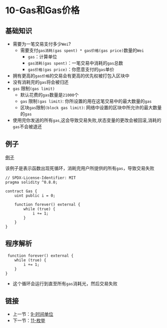 # 10-Gas和Gas价格

## 基础知识

* 需要为一笔交易支付多少`Wei`?
    - 需要支付`gas消耗(gas spent) * gas价格(gas price)`数量的`Wei`
        - `gas`：计算单位
        - `gas消耗(gas spent)`：一笔交易中消耗的`gas`总数
        - `gas价格(gas price)`：你愿意支付的`gas`单价
* 拥有更高的`gas价格`的交易会有更高的优先权被打包入区块中
* 没有消耗完的`gas`将会被归还
* `gas` 限制`(gas limit)`
    - 默认花费的`gas`数量是`21000`个
    - `gas` 限制`(gas limit)`: 你所设置的用在这笔交易中的最大数量的`gas`
    - 区块`gas`限制`(block gas limit)`: 网络中设置的区块中所允许的最大数量的`gas`
* 使用完你发送的所有`gas`,这会导致交易失败,状态变量的更改会被回滚,消耗的`gas`不会被退还

## 例子

[例子](./Gas.sol)

该例子是表示函数出现死循环，消耗完用户所提供的所有`gas`，导致交易失败

```solidity
// SPDX-License-Identifier: MIT
pragma solidity ^0.8.0;

contract Gas {
    uint public i = 0;

    function forever() external {
        while (true) {
            i += 1;
        }
    }
}
```

## 程序解析

```solidity
 function forever() external {
    while (true) {
        i += 1;
    }
}
```

* 这个循环会运行到直至所有`gas`消耗光，然后交易失败

## 链接

* 上一节：[9-时间单位](../Time/Time.md)
* 下一节：[11-枚举](../EnumDemo/Enum.md)